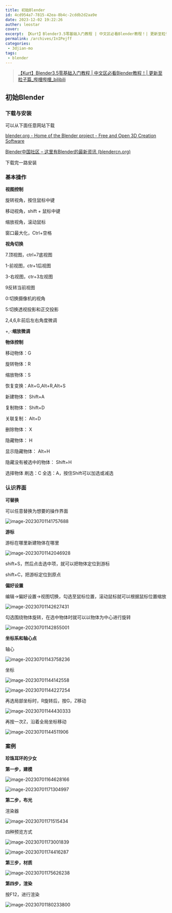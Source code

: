 ```yaml
---
title: 初始Blender
id: 4cd954a7-7815-42ea-8b4c-2cddb2d2aa9e
date: 2023-12-02 19:22:26
auther: leostar
cover:
excerpt: 【Kurt】Blender3.5零基础入门教程 | 中文区必看Blender教程！| 更新至粒子篇_哔哩哔哩_bilibili 初始Blender 下载与安装 可以从下面任意网站下载 blender.org - Home of the Blender project - Free and Open
permalink: /archives/InIPejff
categories:
 - 3djian-mo
tags:
 - blender
---
```


>[【Kurt】Blender3.5零基础入门教程 | 中文区必看Blender教程！| 更新至粒子篇_哔哩哔哩_bilibili](https://www.bilibili.com/video/BV14u41147YH/?spm_id_from=333.337.search-card.all.click)

## 初始Blender

### 下载与安装

可以从下面任意网站下载

[blender.org - Home of the Blender project - Free and Open 3D Creation Software](https://www.blender.org/)

[Blender中国社区 – 这里有Blender的最新资讯 (blendercn.org)](https://www.blendercn.org/)

下载完一路安装

### 基本操作

**视图控制**

旋转视角，按住鼠标中键

移动视角，shift + 鼠标中键

缩放视角，滚动鼠标

窗口最大化，Ctrl+空格

**视角切换**

7.顶视图，ctrl+7底视图

1-前视图，ctr+1后视图

3-右视图，ctr+3左视图

9反转当前视图

0:切换摄像机的视角

5:切换透视投影和正交投影

2,4,6,8:前后左右角度微调

+,·:**缩放微调**

**物体控制**

移动物体：G

旋转物体：R

缩放物体：S

恢复变换：AIt+G,AIt+R,AIt+S

新建物体： Shift+A

复制物体： Shift+D

关联复制： Alt+D

删除物体： X

隐藏物体： H

显示隐藏物体： Alt+H

隐藏没有被选中的物体： Shift+H

选择物体 刷选：C 全选：A，按住Shift可以加选或减选

### 认识界面

**可替换**

可以任意替换为想要的操作界面

![image-20230701141757688](https://img.leostar.top/study/image-20230701141757688.png)

**游标**

游标在哪里新建物体在哪里

![image-20230701142046928](https://img.leostar.top/study/image-20230701142046928.png)

shift+S，然后点击选中项，就可以把物体定位到游标

shift+C，把游标定位到原点

**偏好设置**

编辑->偏好设置->视图切换，勾选至鼠标位置，滚动鼠标就可以根据鼠标位置缩放

![image-20230701142627431](https://img.leostar.top/study/image-20230701142627431.png)

勾选围绕物体旋转，在选中物体时就可以以物体为中心进行旋转

![image-20230701142855001](https://img.leostar.top/study/image-20230701142855001.png)

**坐标系和轴心点**

轴心

![image-20230701143758236](https://img.leostar.top/study/image-20230701143758236.png)

坐标

![image-20230701144142558](https://img.leostar.top/study/image-20230701144142558.png)

![image-20230701144227254](https://img.leostar.top/study/image-20230701144227254.png)

再选局部坐标时，R旋转后，按G，Z移动

![image-20230701144430333](https://img.leostar.top/study/image-20230701144430333.png)

再按一次Z，沿着全局坐标移动

![image-20230701144511906](https://img.leostar.top/study/image-20230701144511906.png)

### 案例

**珍珠耳环的少女**

**第一步，建模**

![image-20230701164628166](https://img.leostar.top/study/image-20230701164628166.png)

![image-20230701171304997](https://img.leostar.top/study/image-20230701171304997.png)

**第二步，布光**

渲染器

![image-20230701171515434](https://img.leostar.top/study/image-20230701171515434.png)

四种预览方式

![image-20230701173001839](https://img.leostar.top/study/image-20230701173001839.png)

![image-20230701174416287](https://img.leostar.top/study/image-20230701174416287.png)

**第三步，材质**

![image-20230701175626238](https://img.leostar.top/study/image-20230701175626238.png)

**第四步，渲染**

按F12，进行渲染

![image-20230701180233800](https://img.leostar.top/study/image-20230701180233800.png)
